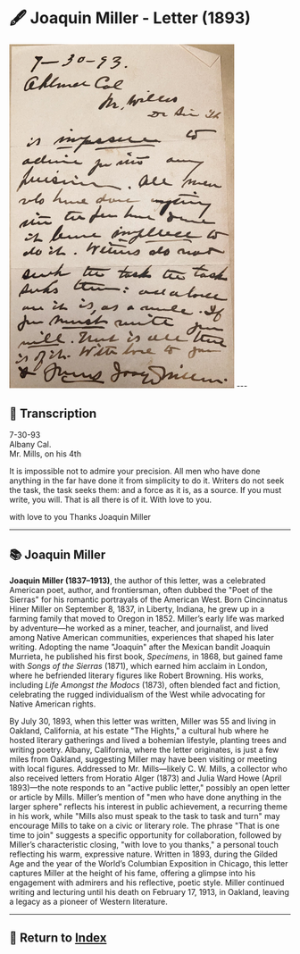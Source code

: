 # 🖋️ Joaquin Miller - Letter (1893)

<img src="assets/Miller_Letter.jpg" alt="Miller Letter" style="max-width: 80%; height: auto;"/>
---

## 📜 Transcription

7-30-93  
Albany Cal.  
Mr. Mills, on his 4th  

It is impossible not to admire your precision. All men who have done anything in the far have done it from simplicity to do it. Writers do not seek the task, the task seeks them: and a force as it is, as a source. If you must write, you will. That is all there is of it. With love to you.

with love to you
Thanks Joaquin Miller

---

## 📚 Joaquin Miller

**Joaquin Miller (1837–1913)**, the author of this letter, was a celebrated American poet, author, and frontiersman, often dubbed the "Poet of the Sierras" for his romantic portrayals of the American West. Born Cincinnatus Hiner Miller on September 8, 1837, in Liberty, Indiana, he grew up in a farming family that moved to Oregon in 1852. Miller’s early life was marked by adventure—he worked as a miner, teacher, and journalist, and lived among Native American communities, experiences that shaped his later writing. Adopting the name "Joaquin" after the Mexican bandit Joaquin Murrieta, he published his first book, *Specimens*, in 1868, but gained fame with *Songs of the Sierras* (1871), which earned him acclaim in London, where he befriended literary figures like Robert Browning. His works, including *Life Amongst the Modocs* (1873), often blended fact and fiction, celebrating the rugged individualism of the West while advocating for Native American rights.

By July 30, 1893, when this letter was written, Miller was 55 and living in Oakland, California, at his estate "The Hights," a cultural hub where he hosted literary gatherings and lived a bohemian lifestyle, planting trees and writing poetry. Albany, California, where the letter originates, is just a few miles from Oakland, suggesting Miller may have been visiting or meeting with local figures. Addressed to Mr. Mills—likely C. W. Mills, a collector who also received letters from Horatio Alger (1873) and Julia Ward Howe (April 1893)—the note responds to an "active public letter," possibly an open letter or article by Mills. Miller’s mention of "men who have done anything in the larger sphere" reflects his interest in public achievement, a recurring theme in his work, while "Mills also must speak to the task to task and turn" may encourage Mills to take on a civic or literary role. The phrase "That is one time to join" suggests a specific opportunity for collaboration, followed by Miller’s characteristic closing, "with love to you thanks," a personal touch reflecting his warm, expressive nature. Written in 1893, during the Gilded Age and the year of the World’s Columbian Exposition in Chicago, this letter captures Miller at the height of his fame, offering a glimpse into his engagement with admirers and his reflective, poetic style. Miller continued writing and lecturing until his death on February 17, 1913, in Oakland, leaving a legacy as a pioneer of Western literature.

---

## 🔗 Return to [Index](index.md)